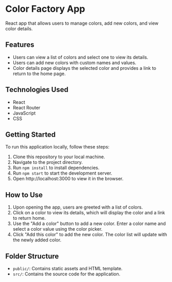 # Color Factory App

React app that allows users to manage colors, add new colors, and view color details.

## Features

- Users can view a list of colors and select one to view its details.
- Users can add new colors with custom names and values.
- Color details page displays the selected color and provides a link to return to the home page.

## Technologies Used

- React
- React Router
- JavaScript
- CSS

## Getting Started 

To run this application locally, follow these steps:

1. Clone this repository to your local machine.
2. Navigate to the project directory.
3. Run `npm install` to install dependencies.
4. Run `npm start` to start the development server.
5. Open http://localhost:3000 to view it in the browser.

## How to Use

1. Upon opening the app, users are greeted with a list of colors.
2. Click on a color to view its details, which will display the color and a link to return home.
3. Use the "Add a color" button to add a new color. Enter a color name and select a color value using the color picker.
4. Click "Add this color" to add the new color. The color list will update with the newly added color.

## Folder Structure

- `public/`: Contains static assets and HTML template.
- `src/`: Contains the source code for the application.